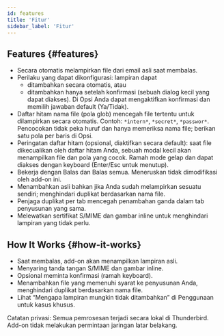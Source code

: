 ```yaml
---
id: features
title: 'Fitur'
sidebar_label: 'Fitur'
---
```


## Features {#features}

- Secara otomatis melampirkan file dari email asli saat membalas.
- Perilaku yang dapat dikonfigurasi: lampiran dapat
  - ditambahkan secara otomatis, atau
  - ditambahkan hanya setelah konfirmasi (sebuah dialog kecil yang dapat diakses). Di Opsi Anda
    dapat mengaktifkan konfirmasi dan memilih jawaban default (Ya/Tidak).
- Daftar hitam nama file (pola glob) mencegah file tertentu untuk dilampirkan
  secara otomatis. Contoh: `*intern*`, `*secret*`, `*passwor*`.
  Pencocokan tidak peka huruf dan hanya memeriksa nama file; berikan satu pola
  per baris di Opsi.
- Peringatan daftar hitam (opsional, diaktifkan secara default): saat file dikecualikan oleh
  daftar hitam Anda, sebuah modal kecil akan menampilkan file dan pola yang cocok. Ramah mode gelap
  dan dapat diakses dengan keyboard (Enter/Esc untuk menutup).
- Bekerja dengan Balas dan Balas semua. Meneruskan tidak dimodifikasi oleh add-on ini.
- Menambahkan asli bahkan jika Anda sudah melampirkan sesuatu sendiri; menghindari duplikat berdasarkan nama file.
- Penjaga duplikat per tab mencegah penambahan ganda dalam tab penyusunan yang sama.
- Melewatkan sertifikat S/MIME dan gambar inline untuk menghindari lampiran yang tidak perlu.

## How It Works {#how-it-works}

- Saat membalas, add-on akan menampilkan lampiran asli.
- Menyaring tanda tangan S/MIME dan gambar inline.
- Opsional meminta konfirmasi (ramah keyboard).
- Menambahkan file yang memenuhi syarat ke penyusunan Anda, menghindari duplikat berdasarkan nama file.
- Lihat “Mengapa lampiran mungkin tidak ditambahkan” di Penggunaan untuk kasus khusus.

Catatan privasi: Semua pemrosesan terjadi secara lokal di Thunderbird. Add-on tidak melakukan permintaan jaringan latar belakang.

